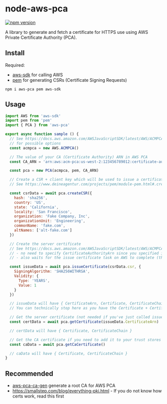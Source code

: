 # node-aws-pca

[![npm version](https://badge.fury.io/js/aws-pca.svg)](https://badge.fury.io/js/aws-pca)

A library to generate and fetch a certificate for HTTPS use using AWS Private Certificate Authority (PCA).

## Install

Required:

- [aws-sdk](https://www.npmjs.com/package/aws-sdk) for calling AWS
- [pem](https://www.npmjs.com/package/pem) for generating CSRs (Certificate Signing Requests)

`npm i aws-pca pem aws-sdk`

## Usage

```js
import AWS from 'aws-sdk'
import pem from 'pem'
import { PCA } from 'aws-pca'

export async function sample () {
  // See https://docs.aws.amazon.com/AWSJavaScriptSDK/latest/AWS/ACMPCA.html#constructor-property
  // for possible options
  const acmpca = new AWS.ACMPCA()

  // The value of your CA (Certificate Authority) ARN in AWS PCA
  const CA_ARN = 'arn:aws:acm-pca:us-west-2:123456789012:certificate-authority/4819f73f-af7c-4abf-8753-62e40512cac6'

  const pca = new PCA(acmpca, pem, CA_ARN)

  // Create a CSR + client key which will be used to issue a certificate
  // See https://www.deineagentur.com/projects/pem/module-pem.html#.createCSR

  const csrData = await pca.createCSR({
    hash: 'sha256',
    country: 'US',
    state: 'California',
    locality: 'San Francisco',
    organization: 'Fake Company, Inc',
    organizationUnit: 'Engineering',
    commonName: 'fake.com',
    altNames: ['alt-fake.com']
  })

  // Create the server certificate
  // See https://docs.aws.amazon.com/AWSJavaScriptSDK/latest/AWS/ACMPCA.html#issueCertificate-property
  // - no need to specify CertificateAuthorityArn since you specified it in the constructor
  // - also waits for the issue certificate task on AWS to complete (this takes around 5+ secs)

  const issueData = await pca.issueCertificate(csrData.csr, {
    SigningAlgorithm: 'SHA256WITHRSA',
    Validity: {
      Type: 'YEARS',
      Value: 1
    }
  })

  // issueData will have { CertificateArn, Certificate, CertificateChain }
  // You can technically stop here as you have the Certificate + CertificateChain data

  // Get the server certificate (not needed if you've just called issueCertificate()
  const certData = await pca.getCertificate(issueData.CertificateArn)

  // certData will have { Certificate, CertificateChain }

  // Get the CA certificate if you need to add it to your trust stores
  const caData = await pca.getCaCertificate()

  // caData will have { Certificate, CertificateChain }
}

```

## Recommended

- [aws-pca-ca-gen](https://github.com/theogravity/aws-pca-ca-gen) generate a root CA for AWS PCA
- https://smallstep.com/blog/everything-pki.html - If you do not know how certs work, read this first

